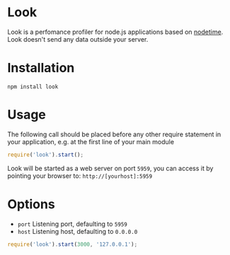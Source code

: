 # Look

Look is a perfomance profiler for node.js applications based on [nodetime](https://github.com/nodetime/nodetime).
Look doesn't send any data outside your server.

# Installation

	npm install look

# Usage

The following call should be placed before any other require statement in your application, e.g. at the first line of your main module

```js
require('look').start();
```

Look will be started as a web server on port `5959`, you can access it by pointing your browser to: `http://[yourhost]:5959`

# Options

  - `port` Listening port, defaulting to `5959`
  - `host` Listening host, defaulting to `0.0.0.0`

```js
require('look').start(3000, '127.0.0.1');
```
